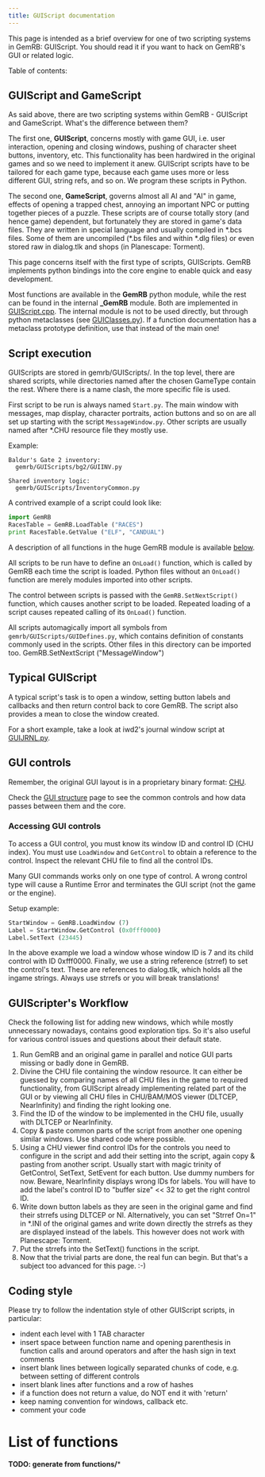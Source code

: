 ```yaml
---
title: GUIScript documentation
---
```


This page is intended as a brief overview for one of two scripting
systems in GemRB: GUIScript. You should read it if you want to hack on
GemRB's GUI or related logic.

Table of contents:


## GUIScript and GameScript

As said above, there are two scripting systems within GemRB - GUIScript
and GameScript. What's the difference between them?

The first one, **GUIScript**, concerns mostly with game GUI, i.e. user
interaction, opening and closing windows, pushing of character sheet
buttons, inventory, etc. This functionality has been hardwired in the
original games and so we need to implement it anew. GUIScript scripts
have to be tailored for each game type, because each game uses more or
less different GUI, string refs, and so on. We program these scripts in
Python.

The second one, **GameScript**, governs almost all AI and "AI" in game,
effects of opening a trapped chest, annoying an important NPC or putting
together pieces of a puzzle. These scripts are of course totally story
(and hence game) dependent, but fortunately they are stored in game's data
files. They are written in special language and usually compiled in
\*.bcs files. Some of them are uncompiled (\*.bs files and within \*.dlg
files) or even stored raw in dialog.tlk and shops (in Planescape: Torment).

This page concerns itself with the first type of scripts, GUIScripts. GemRB
implements python bindings into the core engine to enable quick and easy
development.

Most functions are available in the **GemRB** python module, while the rest can be
found in the internal **_GemRB** module. Both are implemented in 
[GUIScript.cpp](https://github.com/gemrb/gemrb/tree/master/gemrb/plugins/GUIScript).
The internal module is not to be used directly, but through python metaclasses (see
[GUIClasses.py](https://github.com/gemrb/gemrb/blob/master/gemrb/GUIScripts/GUIClasses.py)).
If a function documentation has a metaclass prototype definition, use that instead of
the main one!

## Script execution

GUIScripts are stored in gemrb/GUIScripts/. In the top level, there are
shared scripts, while directories named after the chosen GameType
contain the rest. Where there is a name clash, the more specific file
is used.

First script to be run is always named `Start.py`. The main window with
messages, map display, character portraits, action buttons and so on are
all set up starting with the script `MessageWindow.py`. Other scripts
are usually named after \*.CHU resource file they mostly use.

Example:
``` 
Baldur's Gate 2 inventory:
  gemrb/GUIScripts/bg2/GUIINV.py

Shared inventory logic:
  gemrb/GUIScripts/InventoryCommon.py
```

A contrived example of a script could look like:
```python
import GemRB
RacesTable = GemRB.LoadTable ("RACES")
print RacesTable.GetValue ("ELF", "CANDUAL")
```

A description of all functions in the huge GemRB module is available
[below](#list-of-functions).

All scripts to be run have to define an `OnLoad()` function, which is
called by GemRB each time the script is loaded. Python files without
an `OnLoad()` function are merely modules imported into other scripts.

The control between scripts is passed with the `GemRB.SetNextScript()`
function, which causes another script to be loaded. Repeated loading of
a script causes repeated calling of its `OnLoad()` function.

All scripts automagically import all symbols from
`gemrb/GUIScripts/GUIDefines.py`, which contains definition of constants
commonly used in the scripts. Other files in this directory can be
imported too.
GemRB.SetNextScript ("MessageWindow")

## Typical GUIScript

A typical script's task is to open a window, setting button labels and
callbacks and then return control back to core GemRB. The script also
provides a mean to close the window created.

For a short example, take a look at iwd2's journal window script at
[GUIJRNL.py](https://github.com/gemrb/gemrb/blob/master/gemrb/GUIScripts/iwd2/GUIJRNL.py).

## GUI controls

Remember, the original GUI layout is in a proprietary binary format: 
[CHU](https://gibberlings3.github.io/iesdp/file_formats/ie_formats/chu_v1.htm). 

Check the [GUI structure](GUI-structure.md) page to see the common controls
and how data passes between them and the core.

### Accessing GUI controls

To access a GUI control, you must know its window ID and control ID (CHU index).
You must use `LoadWindow` and `GetControl` to obtain a reference to the control.
Inspect the relevant CHU file to find all the control IDs.

Many GUI commands works only on one type of control. A wrong control type will
cause a Runtime Error and terminates the GUI script (not the game or the engine).

Setup example:
```python
StartWindow = GemRB.LoadWindow (7)
Label = StartWindow.GetControl (0x0fff0000)
Label.SetText (23445)
```

In the above example we load a window whose window ID is 7 and its child control
with ID 0xfff0000. Finally, we use a string reference (strref) to set the
control's text. These are references to dialog.tlk, which holds all the ingame
strings. Always use strrefs or you will break translations!


## GUIScripter's Workflow

Check the following list for adding new windows, which while mostly
unnecessary nowadays, contains good exploration tips. So it's also useful for
various control issues and questions about their default state.

1.  Run GemRB and an original game in parallel and notice GUI parts
    missing or badly done in GemRB.
2.  Divine the CHU file containing the window resource. It can either be
    guessed by comparing names of all CHU files in the game to required
    functionality, from GUIScript already implementing related part of
    the GUI or by viewing all CHU files in CHU/BAM/MOS viewer (DLTCEP,
    NearInfinity) and finding the right looking one.
3.  Find the ID of the window to be implemented in the CHU file, usually
    with DLTCEP or NearInfinity.
4.  Copy & paste common parts of the script from another one opening
    similar windows. Use shared code where possible.
5.  Using a CHU viewer find control IDs for the controls you need to
    configure in the script and add their setting into the script, again
    copy & pasting from another script. Usually start with magic trinity
    of GetControl, SetText, SetEvent for each button. Use dummy numbers
    for now. Beware, NearInfinity displays wrong IDs for labels. You
    will have to add the label's control ID to "buffer size" \<\< 32 to
    get the right control ID.
6.  Write down button labels as they are seen in the original game and
    find their strrefs using DLTCEP or NI. Alternatively, you can set
    "Strref On=1" in \*.INI of the original games and write down
    directly the strrefs as they are displayed instead of the labels.
    This however does not work with Planescape: Torment.
7.  Put the strrefs into the SetText() functions in the script.
8.  Now that the trivial parts are done, the real fun can begin. But
    that's a subject too advanced for this page. :-)

## Coding style

Please try to follow the indentation style of other GUIScript scripts,
in particular:

  - indent each level with 1 TAB character
  - insert space between function name and opening parenthesis in
    function calls and around operators and after the hash sign in text
    comments
  - insert blank lines between logically separated chunks of code, e.g.
    between setting of different controls
  - insert blank lines after functions and a row of hashes
  - if a function does not return a value, do NOT end it with 'return'
  - keep naming convention for windows, callback etc.
  - comment your code

# List of functions

**TODO: generate from functions/***
